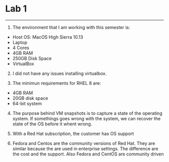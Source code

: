 # Lab 1
---


1. The environment that I am working with this semester is:

  - Host OS: MacOS High Sierra 10.13
  - Laptop
  - 4 Cores 
  - 4GB RAM
  - 250GB Disk Space
  - VirtualBox

2. I did not have any issues installing virtualbox.

3. The minimun requirements for RHEL 8 are:
  - 4GB RAM
  - 20GB disk space
  - 64-bit system 

4. The purpose behind VM snapshots is to capture a state of 
the operating system. If somethings goes wrong with the system, 
we can recover the state of the OS before it whent wrong.

5. With a Red Hat subscription, the customer has OS support 

6. Fedora and Centos are the community versions of Red Hat. They 
are similar because the are used in enterprise settings. The difference
are the cost and the support. Also Fedora and CentOS are community driven
